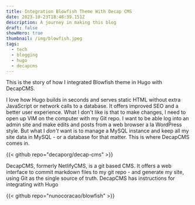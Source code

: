 ```yaml
---
title: Integration Blowfish Theme With Decap CMS
date: 2023-10-23T18:48:39.151Z
description: A journey in making this blog
draft: false
showHero: true
thumbnail: /img/blowfish.jpeg
tags:
  - tech
  - blogging
  - hugo
  - decapcms
---
```

This is the story of how I integrated Blowfish theme in Hugo with DecapCMS. 

I love how Hugo builds in seconds and serves static HTML without extra JavaScript or network calls to a database. It offers improved SEO and a better user experience. What I don't like is that to make changes, I need to open up VIM on the computer with my Git repo. I want to be able log into an admin site and make edits and posts from a web browser a la WordPress style. But what I *don't* want is to manage a MySQL instance and keep all my site data in MySQL - or a database for that matter. This is where DecapCMS comes in.

{{< github repo="decaporg/decap-cms" >}}

DecapCMS, formerly NetlifyCMS, is a git based CMS. It offers a web interface to commit markdown files to my git repo - and generate my site, using Git as the single source of truth. DecapCMS has instructions for integrating with Hugo 

{{< github repo="nunocoracao/blowfish" >}}